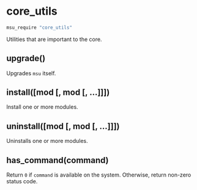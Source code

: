 
# core_utils

```bash
msu_require "core_utils"
```

Utilities that are important to the core.

## upgrade()

Upgrades `msu` itself.


## install([mod [, mod [, ...]]])

Install one or more modules.


## uninstall([mod [, mod [, ...]]])

Uninstalls one or more modules.


## has_command(command)

Return `0` if `command` is available on the system. Otherwise, return non-zero status code.


